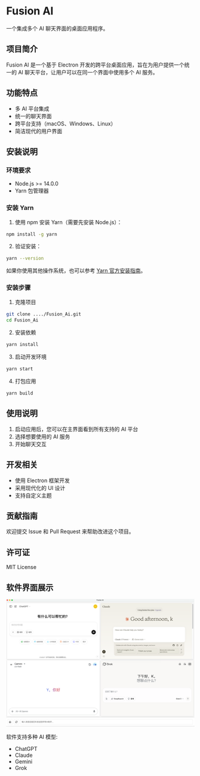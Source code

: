 # Fusion AI

一个集成多个 AI 聊天界面的桌面应用程序。

## 项目简介

Fusion AI 是一个基于 Electron 开发的跨平台桌面应用，旨在为用户提供一个统一的 AI 聊天平台，让用户可以在同一个界面中使用多个 AI 服务。

## 功能特点

- 多 AI 平台集成
- 统一的聊天界面
- 跨平台支持（macOS、Windows、Linux）
- 简洁现代的用户界面

## 安装说明

### 环境要求

- Node.js >= 14.0.0
- Yarn 包管理器

### 安装 Yarn

1. 使用 npm 安装 Yarn（需要先安装 Node.js）：
```bash
npm install -g yarn
```

2. 验证安装：
```bash
yarn --version
```

如果你使用其他操作系统，也可以参考 [Yarn 官方安装指南](https://classic.yarnpkg.com/en/docs/install)。

### 安装步骤

1. 克隆项目
```bash
git clone ..../Fusion_Ai.git
cd Fusion_Ai
```

2. 安装依赖
```bash
yarn install
```

3. 启动开发环境
```bash
yarn start
```

4. 打包应用
```bash
yarn build
```

## 使用说明

1. 启动应用后，您可以在主界面看到所有支持的 AI 平台
2. 选择想要使用的 AI 服务
3. 开始聊天交互

## 开发相关

- 使用 Electron 框架开发
- 采用现代化的 UI 设计
- 支持自定义主题

## 贡献指南

欢迎提交 Issue 和 Pull Request 来帮助改进这个项目。

## 许可证

MIT License 

## 软件界面展示

![Fusion AI 界面截图](img.png)

软件支持多种 AI 模型:
- ChatGPT
- Claude
- Gemini
- Grok 
